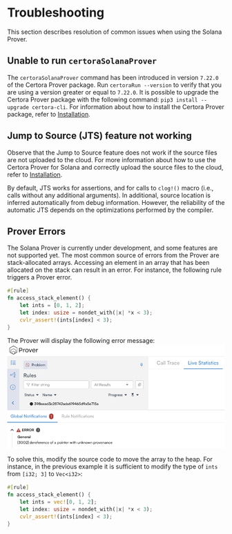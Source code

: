 # Troubleshooting

This section describes resolution of common issues when using the Solana Prover.

## Unable to run `certoraSolanaProver`

The `certoraSolanaProver` command has been introduced in version `7.22.0` of
the Certora Prover package.
Run `certoraRun --version` to verify that you are using a version greater or
equal to `7.22.0`.
It is possible to upgrade the Certora Prover package with the following command:
`pip3 install --upgrade certora-cli`.
For information about how to install the Certora Prover package, refer to
[Installation](./installation.md).

## Jump to Source (JTS) feature not working

Observe that the Jump to Source feature does not work if the source files are
not
uploaded to the cloud.
For more information about how to use the Certora Prover for Solana and
correctly upload the source files to the cloud, refer to
[Installation](./installation.md).

By default, JTS works for assertions, and for calls to `clog!()` macro (i.e., calls without any additional arguments). In additional, source location is inferred automatically from debug information. However, the reliability of the automatic JTS depends on the optimizations performed by the compiler.

## Prover Errors

The Solana Prover is currently under development, and some features are not
supported yet.  The most common source of errors from the Prover are
stack-allocated arrays.  Accessing an element in an array that has been
allocated on the stack can result in an error.  For instance, the following rule
triggers a Prover error.

```rust
#[rule]
fn access_stack_element() {
    let ints = [0, 1, 2];
    let index: usize = nondet_with(|x| *x < 3);
    cvlr_assert!(ints[index] < 3);
}
```

The Prover will display the following error message:
![Stack Access Error](./img/stack_access_error.png)

To solve this, modify the source code to move the array to the heap.
For instance, in the previous example it is sufficient to modify the type of
`ints` from `[i32; 3]` to `Vec<i32>`:

```rust
#[rule]
fn access_stack_element() {
    let ints = vec![0, 1, 2];
    let index: usize = nondet_with(|x| *x < 3);
    cvlr_assert!(ints[index] < 3);
}
```